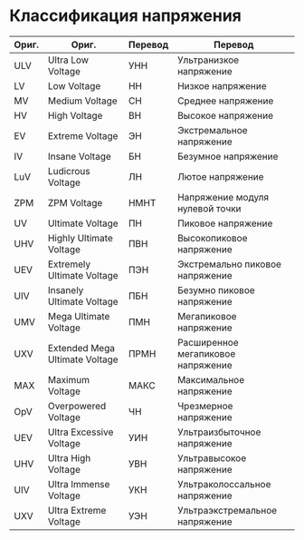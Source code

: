 # Классификация напряжения

| Ориг. | Ориг. | Перевод | Перевод |
| --- | --- | --- | --- |
| ULV | Ultra Low Voltage | УНН | Ультранизкое напряжение |
| LV | Low Voltage | НН | Низкое напряжение |
| MV | Medium Voltage | СН | Среднее напряжение |
| HV | High Voltage | ВН | Высокое напряжение |
| EV | Extreme Voltage | ЭН | Экстремальное напряжение |
| IV | Insane Voltage | БН | Безумное напряжение |
| LuV | Ludicrous Voltage | ЛН | Лютое напряжение |
| ZPM | ZPM Voltage | НМНТ | Напряжение модуля нулевой точки |
| UV | Ultimate Voltage | ПН | Пиковое напряжение |
| UHV | Highly Ultimate Voltage | ПВН | Высокопиковое напряжение |
| UEV | Extremely Ultimate Voltage | ПЭН | Экстремально пиковое напряжение |
| UIV | Insanely Ultimate Voltage | ПБН | Безумно пиковое напряжение |
| UMV | Mega Ultimate Voltage | ПМН | Мегапиковое напряжение |
| UXV | Extended Mega Ultimate Voltage | ПРМН | Расширенное мегапиковое напряжение |
| MAX | Maximum Voltage | МАКС | Максимальное напряжение |
| OpV | Overpowered Voltage | ЧН | Чрезмерное напряжение |
| UEV | Ultra Excessive Voltage | УИН | Ультраизбыточное напряжение |
| UHV | Ultra High Voltage | УВН | Ультравысокое напряжение |
| UIV | Ultra Immense Voltage | УКН | Ультраколоссальное напряжение |
| UXV | Ultra Extreme Voltage | УЭН | Ультраэкстремальное напряжение |